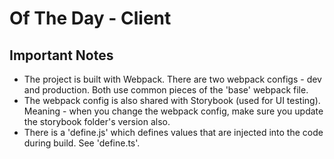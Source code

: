 # Of The Day - Client

## Important Notes

- The project is built with Webpack. There are two webpack configs - dev and production. Both use common pieces of the 'base' webpack file.
- The webpack config is also shared with Storybook (used for UI testing). Meaning - when you change the webpack config, make sure you update the storybook folder's version also.
- There is a 'define.js' which defines values that are injected into the code during build. See 'define.ts'.
